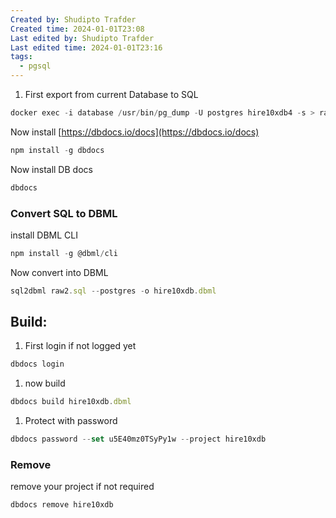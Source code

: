 ```yaml
---
Created by: Shudipto Trafder
Created time: 2024-01-01T23:08
Last edited by: Shudipto Trafder
Last edited time: 2024-01-01T23:16
tags:
  - pgsql
---
```

1. First export from current Database to SQL

```JavaScript
docker exec -i database /usr/bin/pg_dump -U postgres hire10xdb4 -s > raw2.sql
```

Now install [https://dbdocs.io/docs](https://dbdocs.io/docs)

```JavaScript
npm install -g dbdocs
```

Now install DB docs

```JavaScript
dbdocs
```

### Convert SQL to DBML

install DBML CLI

```JavaScript
npm install -g @dbml/cli
```

Now convert into DBML

```JavaScript
sql2dbml raw2.sql --postgres -o hire10xdb.dbml
```

  

## Build:

1. First login if not logged yet

```JavaScript
dbdocs login
```

1. now build

```JavaScript
dbdocs build hire10xdb.dbml
```

1. Protect with password

```JavaScript
dbdocs password --set u5E40mz0TSyPy1w --project hire10xdb
```

  

### Remove

remove your project if not required

```JavaScript
dbdocs remove hire10xdb
```